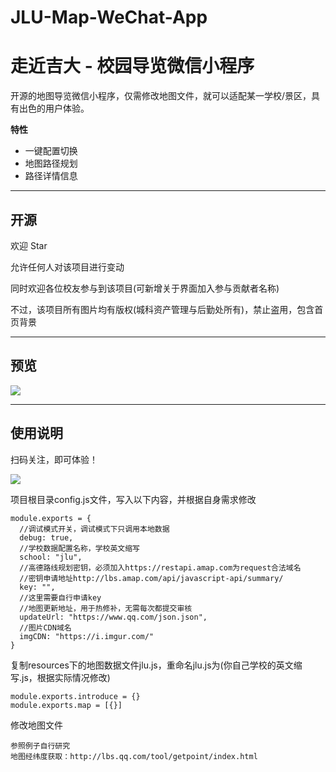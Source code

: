 # JLU-Map-WeChat-App

# 走近吉大 - 校园导览微信小程序

开源的地图导览微信小程序，仅需修改地图文件，就可以适配某一学校/景区，具有出色的用户体验。

**特性**

-  一键配置切换
-  地图路径规划
-  路径详情信息

------

## 开源

欢迎 Star

允许任何人对该项目进行变动

同时欢迎各位校友参与到该项目(可新增关于界面加入参与贡献者名称)

不过，该项目所有图片均有版权(城科资产管理与后勤处所有)，禁止盗用，包含首页背景

------

## 预览

![](https://i.imgur.com/m4abg72.png)

------

## 使用说明

扫码关注，即可体验！

![](https://i.imgur.com/oIK51lT.jpg)

项目根目录config.js文件，写入以下内容，并根据自身需求修改

```
module.exports = {
  //调试模式开关，调试模式下只调用本地数据
  debug: true,
  //学校数据配置名称，学校英文缩写
  school: "jlu",
  //高德路线规划密钥，必须加入https://restapi.amap.com为request合法域名
  //密钥申请地址http://lbs.amap.com/api/javascript-api/summary/
  key: "",
  //这里需要自行申请key
  //地图更新地址，用于热修补，无需每次都提交审核
  updateUrl: "https://www.qq.com/json.json",
  //图片CDN域名
  imgCDN: "https://i.imgur.com/"
}
```

复制resources下的地图数据文件jlu.js，重命名jlu.js为(你自己学校的英文缩写.js，根据实际情况修改)

```
module.exports.introduce = {}
module.exports.map = [{}]
```

修改地图文件

```
参照例子自行研究
地图经纬度获取：http://lbs.qq.com/tool/getpoint/index.html
```
